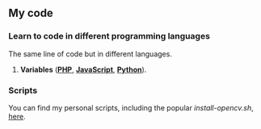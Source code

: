 ## My code



### Learn to code in different programming languages

The same line of code but in different languages.

1. **Variables** (**[PHP](learn/01/01.php)**, **[JavaScript](learn/01/01.js)**, **[Python](learn/01/01.py)**).


### Scripts

You can find my personal scripts, including the popular _install-opencv.sh_, [here](scripts).
